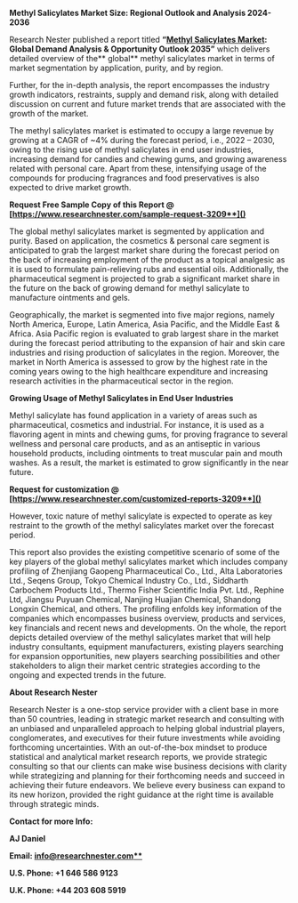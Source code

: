 ﻿<a name="_hlk74582661"></a>**Methyl Salicylates Market Size: Regional Outlook and Analysis 2024-2036**

Research Nester published a report titled **“[Methyl Salicylates Market](https://www.researchnester.com/reports/methyl-salicylates-market/3209): Global Demand Analysis & Opportunity Outlook 2035”** which delivers detailed overview of the** global** methyl salicylates market in terms of market segmentation by application, purity, and by region.

Further, for the in-depth analysis, the report encompasses the industry growth indicators, restraints, supply and demand risk, along with detailed discussion on current and future market trends that are associated with the growth of the market.

The methyl salicylates market is estimated to occupy a large revenue by growing at a CAGR of ~4% during the forecast period, i.e., 2022 – 2030, owing to the rising use of methyl salicylates in end user industries, increasing demand for candies and chewing gums, and growing awareness related with personal care. Apart from these, intensifying usage of the compounds for producing fragrances and food preservatives is also expected to drive market growth. 

<a name="_hlk168911023"></a><a name="_hlk168911453"></a>**Request Free Sample Copy of this Report @ [https://www.researchnester.com/sample-request-3209**]()**

The global methyl salicylates market is segmented by application and purity. Based on application, the cosmetics & personal care segment is anticipated to grab the largest market share during the forecast period on the back of increasing employment of the product as a topical analgesic as it is used to formulate pain-relieving rubs and essential oils. Additionally, the pharmaceutical segment is projected to grab a significant market share in the future on the back of growing demand for methyl salicylate to manufacture ointments and gels.

Geographically, the market is segmented into five major regions, namely North America, Europe, Latin America, Asia Pacific, and the Middle East & Africa. Asia Pacific region is evaluated to grab largest share in the market during the forecast period attributing to the expansion of hair and skin care industries and rising production of salicylates in the region. Moreover, the market in North America is assessed to grow by the highest rate in the coming years owing to the high healthcare expenditure and increasing research activities in the pharmaceutical sector in the region.

**Growing Usage of Methyl Salicylates in End User Industries**

Methyl salicylate has found application in a variety of areas such as pharmaceutical, cosmetics and industrial. For instance, it is used as a flavoring agent in mints and chewing gums, for proving fragrance to several wellness and personal care products, and as an antiseptic in various household products, including ointments to treat muscular pain and mouth washes. As a result, the market is estimated to grow significantly in the near future. 

<a name="_hlk168910333"></a><a name="_hlk168911058"></a>**Request for customization @ [https://www.researchnester.com/customized-reports-3209**]()**

However, toxic nature of methyl salicylate is expected to operate as key restraint to the growth of the methyl salicylates market over the forecast period.

This report also provides the existing competitive scenario of some of the key players of the global methyl salicylates market which includes company profiling of Zhenjiang Gaopeng Pharmaceutical Co., Ltd., Alta Laboratories Ltd., Seqens Group, Tokyo Chemical Industry Co., Ltd., Siddharth Carbochem Products Ltd., Thermo Fisher Scientific India Pvt. Ltd., Rephine Ltd, Jiangsu Puyuan Chemical, Nanjing Huajian Chemical, Shandong Longxin Chemical, and others. The profiling enfolds key information of the companies which encompasses business overview, products and services, key financials and recent news and developments. On the whole, the report depicts detailed overview of the methyl salicylates market that will help industry consultants, equipment manufacturers, existing players searching for expansion opportunities, new players searching possibilities and other stakeholders to align their market centric strategies according to the ongoing and expected trends in the future.

<a name="_hlk168910495"></a>**About Research Nester**

Research Nester is a one-stop service provider with a client base in more than 50 countries, leading in strategic market research and consulting with an unbiased and unparalleled approach to helping global industrial players, conglomerates, and executives for their future investments while avoiding forthcoming uncertainties. With an out-of-the-box mindset to produce statistical and analytical market research reports, we provide strategic consulting so that our clients can make wise business decisions with clarity while strategizing and planning for their forthcoming needs and succeed in achieving their future endeavors. We believe every business can expand to its new horizon, provided the right guidance at the right time is available through strategic minds.

**Contact for more Info:**

**AJ Daniel**

**Email: [info@researchnester.com**](mailto:info@researchnester.com)**

**U.S. Phone: +1 646 586 9123** 

**U.K. Phone: +44 203 608 5919**
